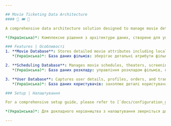 ```yaml
---

## Movie Ticketing Data Architecture
#### 🎥 🎟️ 🍿

A comprehensive data architecture solution designed to manage movie details, scheduling, ticketing, and user interactions.

*(Українська)*: Комплексне рішення з архітектури даних, створене для управління деталями фільмів, розкладом, продажем квитків та взаємодією користувачів.

### Features | Особливості
1. **Movie Database**: Stores detailed movie attributes including localization, viewing technologies, duration, genres, and categories.  
   *(Українська)*: База даних фільмів: зберігає детальні атрибути фільмів, включаючи локалізацію, технології перегляду, тривалість, жанри та категорії.

2. **Scheduling Database**: Manages movie schedules, theaters, screening rooms, and ticket purchases.  
   *(Українська)*: База даних розкладу: управління розкладом фільмів, кінотеатрами, кінозалами та покупкою квитків.

3. **User Database**: Captures user details, profiles, orders, and transaction histories.  
   *(Українська)*: База даних користувачів: захоплює деталі користувача, профілі, замовлення та історії транзакцій.

### Setup | Налаштування

For a comprehensive setup guide, please refer to [`docs/configuration_guide.md`](docs/configuration_guide.md).

*(Українська)*: Для докладного керівництва з налаштування зверніться до [`docs/configuration_guide.md`](docs/configuration_guide.md).

---
```

